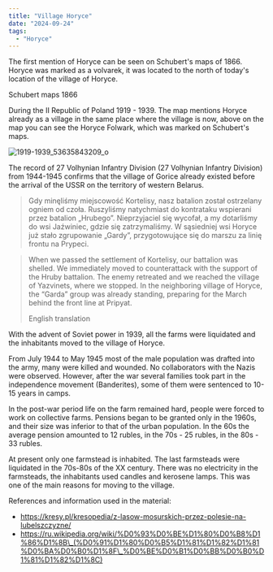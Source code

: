 ```yaml
---
title: "Village Horyce"
date: "2024-09-24"
tags: 
  - "Horyce"
---
```


The first mention of Horyce can be seen on Schubert's maps of 1866. Horyce was marked as a volvarek, it was located to the north of today's location of the village of Horyce.


Schubert maps 1866

</figcaption>

</figure>

During the II Republic of Poland 1919 - 1939. The map mentions Horyce already as a village in the same place where the village is now, above on the map you can see the Horyce Folwark, which was marked on Schubert's maps.

![1919-1939_53635843209_o](https://github.com/escfrpls/drochiczynpoleski/assets/125834172/ab4a397b-fdac-4a3f-875c-5295109fb65b)

The record of 27 Volhynian Infantry Division (27 Volhynian Infantry Division) from 1944-1945 confirms that the village of Gorice already existed before the arrival of the USSR on the territory of western Belarus.

> Gdy minęliśmy miejscowość Kortelisy, nasz batalion został ostrzelany ogniem od czoła. Ruszyliśmy natychmiast do kontrataku wspierani przez batalion „Hrubego”. Nieprzyjaciel się wycofał, a my dotarliśmy do wsi Jaźwiniec, gdzie się zatrzymaliśmy. W sąsiedniej wsi Horyce już stało zgrupowanie „Gardy”, przygotowujące się do marszu za linię frontu na Prypeci.

> When we passed the settlement of Kortelisy, our battalion was shelled. We immediately moved to counterattack with the support of the Hruby battalion. The enemy retreated and we reached the village of Yazvinets, where we stopped. In the neighboring village of Horyce, the “Garda” group was already standing, preparing for the March behind the front line at Pripyat.
> 
> English translation

With the advent of Soviet power in 1939, all the farms were liquidated and the inhabitants moved to the village of Horyce.

From July 1944 to May 1945 most of the male population was drafted into the army, many were killed and wounded. No collaborators with the Nazis were observed. However, after the war several families took part in the independence movement (Banderites), some of them were sentenced to 10-15 years in camps.

In the post-war period life on the farm remained hard, people were forced to work on collective farms. Pensions began to be granted only in the 1960s, and their size was inferior to that of the urban population. In the 60s the average pension amounted to 12 rubles, in the 70s - 25 rubles, in the 80s - 33 rubles.

At present only one farmstead is inhabited. The last farmsteads were liquidated in the 70s-80s of the XX century. There was no electricity in the farmsteads, the inhabitants used candles and kerosene lamps. This was one of the main reasons for moving to the village.

References and information used in the material:

- https://kresy.pl/kresopedia/z-lasow-mosurskich-przez-polesie-na-lubelszczyzne/
- https://ru.wikipedia.org/wiki/%D0%93%D0%BE%D1%80%D0%B8%D1%86%D1%8B\_(%D0%91%D1%80%D0%B5%D1%81%D1%82%D1%81%D0%BA%D0%B0%D1%8F\_%D0%BE%D0%B1%D0%BB%D0%B0%D1%81%D1%82%D1%8C)
